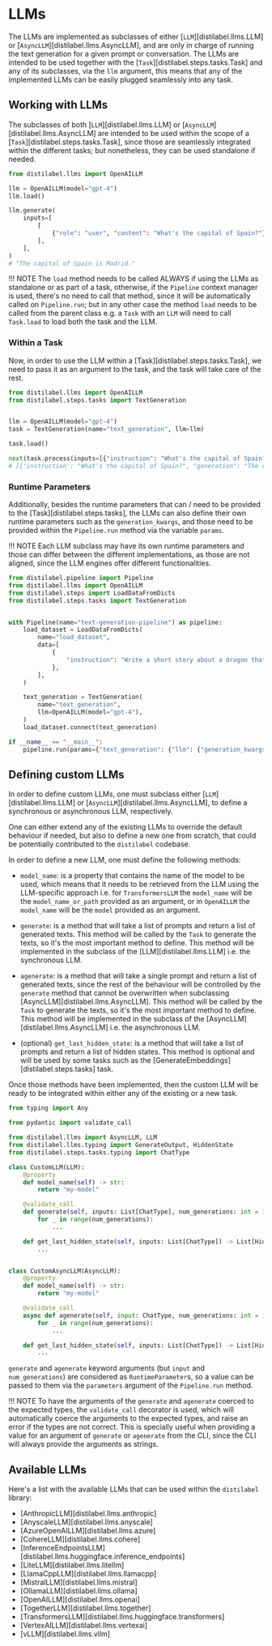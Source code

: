 # LLMs

The LLMs are implemented as subclasses of either [`LLM`][distilabel.llms.LLM] or [`AsyncLLM`][distilabel.llms.AsyncLLM], and are only in charge of running the text generation for a given prompt or conversation. The LLMs are intended to be used together with the [`Task`][distilabel.steps.tasks.Task] and any of its subclasses, via the `llm` argument, this means that any of the implemented LLMs can be easily plugged seamlessly into any task.

## Working with LLMs

The subclasses of both [`LLM`][distilabel.llms.LLM] or [`AsyncLLM`][distilabel.llms.AsyncLLM] are intended to be used within the scope of a [`Task`][distilabel.steps.tasks.Task], since those are seamlessly integrated within the different tasks; but nonetheless, they can be used standalone if needed.

```python
from distilabel.llms import OpenAILLM

llm = OpenAILLM(model="gpt-4")
llm.load()

llm.generate(
    inputs=[
        [
            {"role": "user", "content": "What's the capital of Spain?"},
        ],
    ],
)
# "The capital of Spain is Madrid."
```

!!! NOTE
    The `load` method needs to be called ALWAYS if using the LLMs as standalone or as part of a task, otherwise, if the `Pipeline` context manager is used, there's no need to call that method, since it will be automatically called on `Pipeline.run`; but in any other case the method `load` needs to be called from the parent class e.g. a `Task` with an `LLM` will need to call `Task.load` to load both the task and the LLM.

### Within a Task

Now, in order to use the LLM within a [Task][distilabel.steps.tasks.Task], we need to pass it as an argument to the task, and the task will take care of the rest.

```python
from distilabel.llms import OpenAILLM
from distilabel.steps.tasks import TextGeneration


llm = OpenAILLM(model="gpt-4")
task = TextGeneration(name="text_generation", llm=llm)

task.load()

next(task.process(inputs=[{"instruction": "What's the capital of Spain?"}]))
# [{'instruction': "What's the capital of Spain?", "generation": "The capital of Spain is Madrid."}]
```

### Runtime Parameters

Additionally, besides the runtime parameters that can / need to be provided to the [Task][distilabel.steps.tasks], the LLMs can also define their own runtime parameters such as the `generation_kwargs`, and those need to be provided within the `Pipeline.run` method via the variable `params`.

!!! NOTE
    Each LLM subclass may have its own runtime parameters and those can differ between the different implementations, as those are not aligned, since the LLM engines offer different functionalities.

```python
from distilabel.pipeline import Pipeline
from distilabel.llms import OpenAILLM
from distilabel.steps import LoadDataFromDicts
from distilabel.steps.tasks import TextGeneration


with Pipeline(name="text-generation-pipeline") as pipeline:
    load_dataset = LoadDataFromDicts(
        name="load_dataset",
        data=[
            {
                "instruction": "Write a short story about a dragon that saves a princess from a tower.",
            },
        ],
    )

    text_generation = TextGeneration(
        name="text_generation",
        llm=OpenAILLM(model="gpt-4"),
    )
    load_dataset.connect(text_generation)

if __name__ == "__main__":
    pipeline.run(params={"text_generation": {"llm": {"generation_kwargs": {"temperature": 0.3}}}})
```

## Defining custom LLMs

In order to define custom LLMs, one must subclass either [`LLM`][distilabel.llms.LLM] or [`AsyncLLM`][distilabel.llms.AsyncLLM], to define a synchronous or asynchronous LLM, respectively.

One can either extend any of the existing LLMs to override the default behaviour if needed, but also to define a new one from scratch, that could be potentially contributed to the `distilabel` codebase.

In order to define a new LLM, one must define the following methods:

* `model_name`: is a property that contains the name of the model to be used, which means that it needs to be retrieved from the LLM using the LLM-specific approach i.e. for `TransformersLLM` the `model_name` will be the `model_name_or_path` provided as an argument, or in `OpenAILLM` the `model_name` will be the `model` provided as an argument.

* `generate`: is a method that will take a list of prompts and return a list of generated texts. This method will be called by the `Task` to generate the texts, so it's the most important method to define. This method will be implemented in the subclass of the [LLM][distilabel.llms.LLM] i.e. the synchronous LLM.

* `agenerate`: is a method that will take a single prompt and return a list of generated texts, since the rest of the behaviour will be controlled by the `generate` method that cannot be overwritten when subclassing [AsyncLLM][distilabel.llms.AsyncLLM]. This method will be called by the `Task` to generate the texts, so it's the most important method to define. This method will be implemented in the subclass of the [AsyncLLM][distilabel.llms.AsyncLLM] i.e. the asynchronous LLM.

* (optional) `get_last_hidden_state`: is a method that will take a list of prompts and return a list of hidden states. This method is optional and will be used by some tasks such as the [GenerateEmbeddings][distilabel.steps.tasks] task.

Once those methods have been implemented, then the custom LLM will be ready to be integrated within either any of the existing or a new task.

```python
from typing import Any

from pydantic import validate_call

from distilabel.llms import AsyncLLM, LLM
from distilabel.llms.typing import GenerateOutput, HiddenState
from distilabel.steps.tasks.typing import ChatType

class CustomLLM(LLM):
    @property
    def model_name(self) -> str:
        return "my-model"

    @validate_call
    def generate(self, inputs: List[ChatType], num_generations: int = 1) -> List[GenerateOutput]:
        for _ in range(num_generations):
            ...

    def get_last_hidden_state(self, inputs: List[ChatType]) -> List[HiddenState]:
        ...


class CustomAsyncLLM(AsyncLLM):
    @property
    def model_name(self) -> str:
        return "my-model"

    @validate_call
    async def agenerate(self, input: ChatType, num_generations: int = 1, **kwargs: Any) -> GenerateOutput:
        for _ in range(num_generations):
            ...

    def get_last_hidden_state(self, inputs: List[ChatType]) -> List[HiddenState]:
        ...
```

`generate` and `agenerate` keyword arguments (but `input` and `num_generations`) are considered as `RuntimeParameter`s, so a value can be passed to them via the `parameters` argument of the `Pipeline.run` method.

!!! NOTE
    To have the arguments of the `generate` and `agenerate` coerced to the expected types, the `validate_call` decorator is used, which will automatically coerce the arguments to the expected types, and raise an error if the types are not correct. This is specially useful when providing a value for an argument of `generate` or `agenerate` from the CLI, since the CLI will always provide the arguments as strings.

## Available LLMs

Here's a list with the available LLMs that can be used within the `distilabel` library:

* [AnthropicLLM][distilabel.llms.anthropic]
* [AnyscaleLLM][distilabel.llms.anyscale]
* [AzureOpenAILLM][distilabel.llms.azure]
* [CohereLLM][distilabel.llms.cohere]
* [InferenceEndpointsLLM][distilabel.llms.huggingface.inference_endpoints]
* [LiteLLM][distilabel.llms.litellm]
* [LlamaCppLLM][distilabel.llms.llamacpp]
* [MistralLLM][distilabel.llms.mistral]
* [OllamaLLM][distilabel.llms.ollama]
* [OpenAILLM][distilabel.llms.openai]
* [TogetherLLM][distilabel.llms.together]
* [TransformersLLM][distilabel.llms.huggingface.transformers]
* [VertexAILLM][distilabel.llms.vertexai]
* [vLLM][distilabel.llms.vllm]

